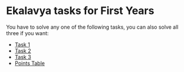# Ekalavya tasks for First Years
You have to solve any one of the following tasks, you can also solve all three if you want:
* [Task 1](assignment_1.md)
* [Task 2](assignment_2.md)
* [Task 3](assignment_3.md)
* [Points Table](score.html)
